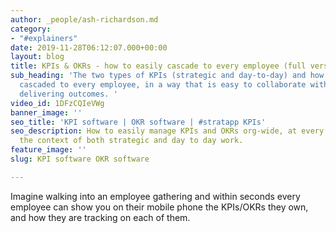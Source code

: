 ```yaml
---
author: _people/ash-richardson.md
category:
- "#explainers"
date: 2019-11-28T06:12:07.000+00:00
layout: blog
title: KPIs & OKRs - how to easily cascade to every employee (full version)
sub_heading: 'The two types of KPIs (strategic and day-to-day) and how they can be
  cascaded to every employee, in a way that is easy to collaborate with others on
  delivering outcomes. '
video_id: 1DFzCQIeVWg
banner_image: ''
seo_title: 'KPI software | OKR software | #stratapp KPIs'
seo_description: How to easily manage KPIs and OKRs org-wide, at every level, within
  the context of both strategic and day to day work.
feature_image: ''
slug: KPI software OKR software

---
```

Imagine walking into an employee gathering and within seconds every employee can show you on their mobile phone the KPIs/OKRs they own, and how they are tracking on each of them.